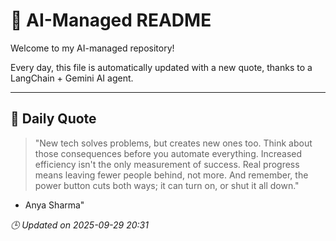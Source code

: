 # 🧠 AI-Managed README

Welcome to my AI-managed repository!

Every day, this file is automatically updated with a new quote, thanks to a LangChain + Gemini AI agent.

---

## 📅 Daily Quote

> "New tech solves problems, but creates new ones too.
Think about those consequences before you automate everything.
Increased efficiency isn't the only measurement of success.
Real progress means leaving fewer people behind, not more.
And remember, the power button cuts both ways; it can turn on, or shut it all down."
- Anya Sharma"

*🕒 Updated on 2025-09-29 20:31*